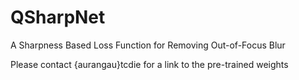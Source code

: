 # QSharpNet
A Sharpness Based Loss Function for Removing Out-of-Focus Blur

Please contact {aurangau}<at>tcd<dot>ie for a link to the pre-trained weights
